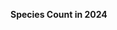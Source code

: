 
<span><span><p dir="auto"><strong>Species Count in 2024</strong></p></span></span><canvas height="0" width="0" style="display: block; box-sizing: border-box; height: 0px; width: 0px;"></canvas>
